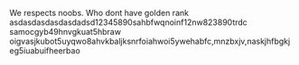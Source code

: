 We respects noobs. Who dont have golden rank
asdasdasdasdasdadsd12345890sahbfwqnoinf12nw823890trdc samocgyb49hnvgkuat5hbraw oigvasjkubot5uyqwo8ahvkbaljksnrfoiahwoi5ywehabfc,mnzbxjv,naskjhfbgkjeg5iuabuifheerbao
